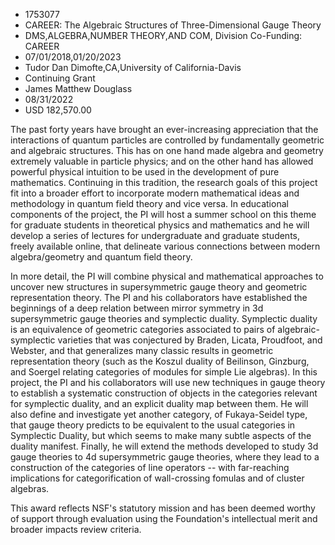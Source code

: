 
* 1753077
* CAREER: The Algebraic Structures of Three-Dimensional Gauge Theory
* DMS,ALGEBRA,NUMBER THEORY,AND COM, Division Co-Funding: CAREER
* 07/01/2018,01/20/2023
* Tudor Dan Dimofte,CA,University of California-Davis
* Continuing Grant
* James Matthew Douglass
* 08/31/2022
* USD 182,570.00

The past forty years have brought an ever-increasing appreciation that the
interactions of quantum particles are controlled by fundamentally geometric and
algebraic structures. This has on one hand made algebra and geometry extremely
valuable in particle physics; and on the other hand has allowed powerful
physical intuition to be used in the development of pure mathematics. Continuing
in this tradition, the research goals of this project fit into a broader effort
to incorporate modern mathematical ideas and methodology in quantum field theory
and vice versa. In educational components of the project, the PI will host a
summer school on this theme for graduate students in theoretical physics and
mathematics and he will develop a series of lectures for undergraduate and
graduate students, freely available online, that delineate various connections
between modern algebra/geometry and quantum field theory.

In more detail, the PI will combine physical and mathematical approaches to
uncover new structures in supersymmetric gauge theory and geometric
representation theory. The PI and his collaborators have established the
beginnings of a deep relation between mirror symmetry in 3d supersymmetric gauge
theories and symplectic duality. Symplectic duality is an equivalence of
geometric categories associated to pairs of algebraic-symplectic varieties that
was conjectured by Braden, Licata, Proudfoot, and Webster, and that generalizes
many classic results in geometric representation theory (such as the Koszul
duality of Beilinson, Ginzburg, and Soergel relating categories of modules for
simple Lie algebras). In this project, the PI and his collaborators will use new
techniques in gauge theory to establish a systematic construction of objects in
the categories relevant for symplectic duality, and an explicit duality map
between them. He will also define and investigate yet another category, of
Fukaya-Seidel type, that gauge theory predicts to be equivalent to the usual
categories in Symplectic Duality, but which seems to make many subtle aspects of
the duality manifest. Finally, he will extend the methods developed to study 3d
gauge theories to 4d supersymmetric gauge theories, where they lead to a
construction of the categories of line operators -- with far-reaching
implications for categorification of wall-crossing fomulas and of cluster
algebras.

This award reflects NSF's statutory mission and has been deemed worthy of
support through evaluation using the Foundation's intellectual merit and broader
impacts review criteria.
